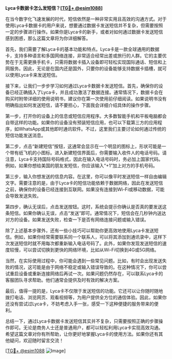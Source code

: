 **Lyca卡数据卡怎么发短信？[[TG💪+ @esim1088](https://t.me/s/esim1088)]**

在当今数字化飞速发展的时代，短信依然是一种非常实用且高效的沟通方式。对于使用Lyca卡数据卡的用户来说，想要通过数据卡发送短信并不复杂，但需要按照一定的步骤进行操作。如果你是Lyca卡的新手，或者对如何通过数据卡发送短信感到困惑，那么这篇文章将为你详细解答。

首先，我们需要了解Lyca卡的基本功能和特点。Lyca卡是一款全球通用的数据卡，支持多种语言和多国网络连接，非常适合经常出差或旅行的人群。它的主要优势在于无需更换手机卡，只需将数据卡插入设备即可轻松实现国际通话、短信和上网服务。因此，无论是在国内还是国外，只要你的设备能够支持数据卡插槽，就可以使用Lyca卡来发送短信。

接下来，让我们一步步学习如何通过Lyca卡数据卡发送短信。首先，确保你的设备已经正确插入了Lyca卡，并且成功激活了数据连接。通常情况下，数据卡会在购买时附带详细的使用说明书，建议你在第一次使用前仔细阅读。如果说明书没有明确指出如何发送短信，请不要担心，下面我会详细介绍具体的操作步骤。

第一步，打开你的设备上的信息或短信应用程序。大多数智能手机和平板电脑都会自带这样的功能。如果你的设备没有预装短信应用，也可以下载第三方的应用程序，如WhatsApp或其他即时通讯软件。不过，这里我们主要讨论如何通过传统的短信功能发送消息。

第二步，点击“新建短信”按钮，这通常会显示在一个明显的图标上，形状可能是一个带有纸飞机的小图标。进入新建短信界面后，你需要输入收件人的电话号码。请注意，Lyca卡支持国际号码格式，因此在输入电话号码时，务必加上国家代码。例如，如果你想给美国的朋友发短信，你应该输入“+1”加上对方的手机号码。

第三步，输入你想发送的信息内容。在这里，你可以像平时发送短信一样自由编辑文字。需要注意的是，由于Lyca卡的短信功能依赖于数据网络，因此在发送短信之前，确保你的设备已经连接到互联网。如果没有连接到Wi-Fi或移动数据，可能会导致发送失败。

第四步，确认无误后，点击发送按钮。这时，系统会提示你确认是否真的要发送这条短信。如果你确认无误，点击“发送”即可。通常情况下，短信会在几秒钟内送达对方的设备。如果发送失败，检查一下是否有网络连接问题或输入错误。

除了上述基本步骤外，还有一些小技巧可以帮助你更高效地使用Lyca卡发送短信。例如，如果你经常需要联系同一个联系人，可以将其添加到通讯录中，这样下次发送短信时就不用每次都重新输入电话号码了。此外，如果你发现发送短信的速度较慢，可以尝试切换到更快的网络环境，比如从Wi-Fi切换到4G或5G网络。

当然，在实际使用过程中，你可能会遇到一些常见问题。比如，有时会出现发送失败的情况，这可能是由于网络不稳定或输入错误导致的。在这种情况下，你可以尝试重启设备或重新连接网络后再试一次。如果问题仍然存在，可以联系Lyca卡的客服团队寻求帮助。他们通常会提供及时有效的解决方案。

最后，值得一提的是，Lyca卡不仅限于发送短信的功能。它还可以让你随时随地拨打电话、浏览网页、观看视频等，为用户提供全方位的通信体验。因此，如果你还没有尝试过Lyca卡，不妨考虑入手一张，感受一下这种便捷的服务带来的便利。

总结一下，通过Lyca卡数据卡发送短信其实并不复杂，只需要按照正确的步骤操作即可。无论是商务人士还是普通用户，都可以轻松利用Lyca卡实现高效沟通。希望这篇文章对你有所帮助，让你更好地掌握Lyca卡的使用方法。如果你还有其他疑问，欢迎随时留言交流！

[[TG💪+ @esim1088](https://t.me/s/esim1088) ![Image](https://i.postimg.cc/4NQfJmqS/Snipaste-2025-05-13-00-14-12.png)]
